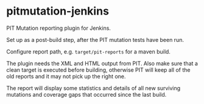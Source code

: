 pitmutation-jenkins
===================

PIT Mutation reporting plugin for Jenkins.

Set up as a post-build step, after the PIT mutation tests have been run.

Configure report path, e.g. `target/pit-reports` for a maven build.

The plugin needs the XML and HTML output from PIT. Also make sure 
that a clean target is executed before building, otherwise PIT will 
keep all of the old reports and it may not pick up the right one.

The report will display some statistics and details of all new surviving 
mutations and coverage gaps that occurred since the last build.
